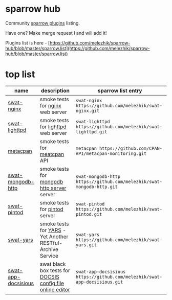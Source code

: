# sparrow hub

Community [sparrow plugins](https://github.com/melezhik/sparrow#sparrow-plugins) listing.

Have one? Make merge request I and will add it!

Plugins list is here - [https://github.com/melezhik/sparrow-hub/blob/master/sparrow.list](https://github.com/melezhik/sparrow-hub/blob/master/sparrow.list)


# top list

  name | description | sparrow list entry |
 ----- | ----------- | ------------------ |
[swat-nginx](https://github.com/melezhik/swat-nginx.git) | smoke tests for [nginx](https://www.nginx.com/resources/wiki/) web server | `swat-nginx https://github.com/melezhik/swat-nginx.git` 
[swat-lighttpd](https://github.com/melezhik/swat-lighttpd].git) | smoke tests for [lighttpd](https://www.lighttpd.net/) web server | `swat-lighttpd https://github.com/melezhik/swat-lighttpd.git` 
[metacpan](https://github.com/CPAN-API/metacpan-monitoring.git)  | smoke tests for [meatcpan](https://metacpan.org) API |  `metacpan https://github.com/CPAN-API/metacpan-monitoring.git` 
[swat-mongodb-http](https://github.com/melezhik/swat-mongodb-http.git) | smoke tests for [mongodb http server](https://docs.mongodb.org/ecosystem/tools/http-interfaces/) server | `swat-mongodb-http https://github.com/melezhik/swat-mongodb-http.git` 
[swat-pintod](https://github.com/melezhik/swat-pintod.git) | smoke tests for [pintod](https://metacpan.org/pod/distribution/Pinto/bin/pintod) server | `swat-pintod https://github.com/melezhik/swat-pintod.git` 
[swat-yars](https://github.com/melezhik/swat-yars.git) | smoke tests for [YARS](https://metacpan.org/pod/Yars) - Yet Another RESTful-Archive Service | `swat-yars https://github.com/melezhik/swat-yars.git`
[swat-app-docsisious](https://github.com/melezhik/swat-app-docsisious.git) |  swat black box tests for [DOCSIS config file online editor](https://metacpan.org/pod/App::docsisious)  | `swat-app-docsisious https://github.com/melezhik/swat-app-docsisious.git`

